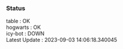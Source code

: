 ### Status


table : OK  
hogwarts : OK  
icy-bot : DOWN  
Latest Update : 2023-09-03 14:06:18.340045
